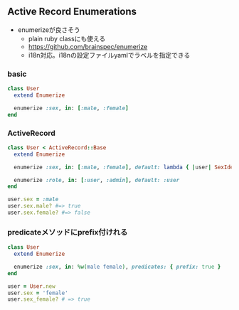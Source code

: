 ## Active Record Enumerations
* enumerizeが良さそう
  * plain ruby classにも使える
  * https://github.com/brainspec/enumerize
  * i18n対応。i18nの設定ファイルyamlでラベルを指定できる

### basic
```ruby
class User
  extend Enumerize

  enumerize :sex, in: [:male, :female]
end
```

### ActiveRecord

```ruby
class User < ActiveRecord::Base
  extend Enumerize

  enumerize :sex, in: [:male, :female], default: lambda { |user| SexIdentifier.sex_for_name(user.name).to_sym }

  enumerize :role, in: [:user, :admin], default: :user
end
```

```ruby
user.sex = :male
user.sex.male? #=> true
user.sex.female? #=> false
```

### predicateメソッドにprefix付けれる

```ruby
class User
  extend Enumerize

  enumerize :sex, in: %w(male female), predicates: { prefix: true }
end

user = User.new
user.sex = 'female'
user.sex_female? # => true
```



